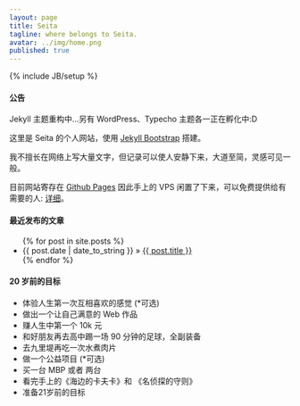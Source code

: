 ```yaml
---
layout: page
title: Seita
tagline: where belongs to Seita.
avatar: ../img/home.png
published: true
---
```


{% include JB/setup %}

<div class="bs-callout bs-callout-info">
<h4>公告</h4><p>Jekyll 主题重构中...另有 WordPress、Typecho 主题各一正在孵化中:D</p>
</div>

这里是 Seita 的个人网站，使用 [Jekyll Bootstrap](http://jekyllbootstrap.com) 搭建。
 

我不擅长在网络上写大量文字，但记录可以使人安静下来，大道至简，灵感可见一般。

目前网站寄存在 [Github Pages](https://pages.github.com) 因此手上的 VPS 闲置了下来，可以免费提供给有需要的人: [详细](/vps.html)。


#### 最近发布的文章

<ul class="posts">
  {% for post in site.posts %}
    <li><span>{{ post.date | date_to_string }}</span> &raquo; <a href="{{ BASE_PATH }}{{ post.url }}">{{ post.title }}</a></li>
  {% endfor %}
</ul>

#### 20 岁前的目标

<ul>
	<li>体验人生第一次互相喜欢的感觉 (*可选)</li>
	<li>做出一个让自己满意的 Web 作品</li>
	<li>赚人生中第一个 10k 元</li>
	<li>和好朋友再去高中踢一场 90 分钟的足球，全副装备</li>
	<li>去九里堤再吃一次水煮肉片</li>
	<li>做一个公益项目 (*可选)</li>
	<li>买一台 MBP 或者 两台</li>
	<li>看完手上的《海边的卡夫卡》和 《名侦探的守则》</li>
	<li>准备21岁前的目标</li>

</ul>